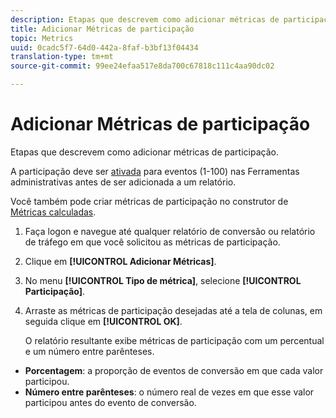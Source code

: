 ```yaml
---
description: Etapas que descrevem como adicionar métricas de participação.
title: Adicionar Métricas de participação
topic: Metrics
uuid: 0cadc5f7-64d0-442a-8faf-b3bf13f04434
translation-type: tm+mt
source-git-commit: 99ee24efaa517e8da700c67818c111c4aa90dc02

---
```



# Adicionar Métricas de participação

Etapas que descrevem como adicionar métricas de participação.

A participação deve ser [ativada](/help/components/c-variables/c-metrics/metrics-participation.md) para eventos (1-100) nas Ferramentas administrativas antes de ser adicionada a um relatório.

Você também pode criar métricas de participação no construtor de [Métricas calculadas](https://marketing.adobe.com/resources/help/en_US/analytics/calcmetrics/participation_metric.html).

1. Faça logon e navegue até qualquer relatório de conversão ou relatório de tráfego em que você solicitou as métricas de participação.
1. Clique em **[!UICONTROL Adicionar Métricas]**.
1. No menu **[!UICONTROL Tipo de métrica]**, selecione **[!UICONTROL Participação]**.
1. Arraste as métricas de participação desejadas até a tela de colunas, em seguida clique em **[!UICONTROL OK]**.

   O relatório resultante exibe métricas de participação com um percentual e um número entre parênteses.

* **Porcentagem**: a proporção de eventos de conversão em que cada valor participou.
* **Número entre parênteses**: o número real de vezes em que esse valor participou antes do evento de conversão.

